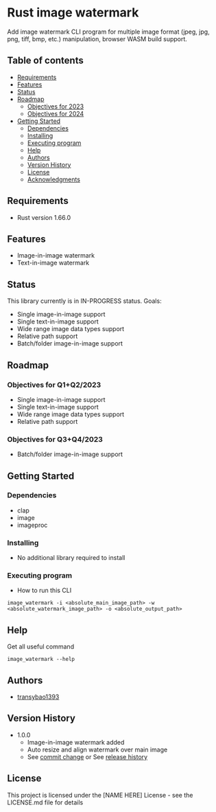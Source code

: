 # Rust image watermark
Add image watermark CLI program for multiple image format (jpeg, jpg, png, tiff, bmp, etc.) manipulation, browser WASM build support.

## Table of contents

-   [Requirements](#requirements)
-   [Features](#requirements)
-   [Status](#requirements)
-   [Roadmap](#roadmap)
    -   [Objectives for 2023](#objectives-for-2023)
    -   [Objectives for 2024](#objectives-for-2024)
-   [Getting Started](#getting-started)
    -   [Dependencies](#dependencies)
    -   [Installing](#installing)
    -   [Executing program](#executing-program)
    -   [Help](#help)
    -   [Authors](#authors)
    -   [Version History](#version-history)
    -   [License](#license)
    -   [Acknowledgments](#acknowledgments)

<!-- tocstop -->

## Requirements
* Rust version 1.66.0

## Features
* Image-in-image watermark
* Text-in-image watermark

## Status
This library currently is in IN-PROGRESS status. 
Goals:
* Single image-in-image support
* Single text-in-image support
* Wide range image data types support
* Relative path support
* Batch/folder image-in-image support

## Roadmap
### Objectives for Q1+Q2/2023
* Single image-in-image support
* Single text-in-image support
* Wide range image data types support
* Relative path support

### Objectives for Q3+Q4/2023
* Batch/folder image-in-image support

## Getting Started

### Dependencies

* clap
* image
* imageproc

### Installing

* No additional library required to install

### Executing program

* How to run this CLI
```
image_watermark -i <absolute_main_image_path> -w <absolute_watermark_image_path> -o <absolute_output_path>
```

## Help

Get all useful command 
```
image_watermark --help
```

## Authors

* [transybao1393](https://github.com/transybao1393)

## Version History

* 1.0.0
    * Image-in-image watermark added
    * Auto resize and align watermark over main image
    * See [commit change]() or See [release history]()

## License

This project is licensed under the [NAME HERE] License - see the LICENSE.md file for details